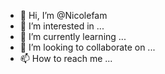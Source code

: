 - 👋 Hi, I’m @Nicolefam
- 👀 I’m interested in ...
- 🌱 I’m currently learning ...
- 💞️ I’m looking to collaborate on ...
- 📫 How to reach me ...

<!---
Nicolefam/Nicolefam is a ✨ special ✨ repository because its `README.md` (this file) appears on your GitHub profile.
You can click the Preview link to take a look at your changes.
--->
